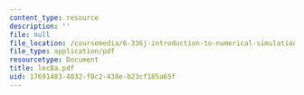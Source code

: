 ```yaml
---
content_type: resource
description: ''
file: null
file_location: /coursemedia/6-336j-introduction-to-numerical-simulation-sma-5211-fall-2003/176914834032f0c2438eb23cf185a65f_lec8a.pdf
file_type: application/pdf
resourcetype: Document
title: lec8a.pdf
uid: 17691483-4032-f0c2-438e-b23cf185a65f
---
```

